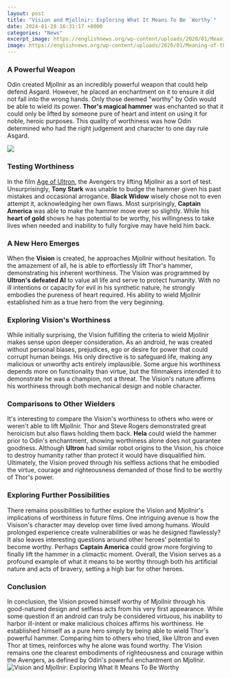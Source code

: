 ```yaml
---
layout: post
title: "Vision and Mjollnir: Exploring What It Means To Be `Worthy`"
date: 2024-01-28 16:31:17 +0000
categories: "News"
excerpt_image: https://englishnews.org/wp-content/uploads/2020/01/Meaning-of-the-Mjollnir-Germanic-Symbols.png
image: https://englishnews.org/wp-content/uploads/2020/01/Meaning-of-the-Mjollnir-Germanic-Symbols.png
---
```


### A Powerful Weapon
Odin created Mjollnir as an incredibly powerful weapon that could help defend Asgard. However, he placed an enchantment on it to ensure it did not fall into the wrong hands. Only those deemed "worthy" by Odin would be able to wield its power. **Thor's magical hammer** was enchanted so that it could only be lifted by someone pure of heart and intent on using it for noble, heroic purposes. This quality of worthiness was how Odin determined who had the right judgement and character to one day rule Asgard.

![](https://i.ytimg.com/vi/vjZwiFXElEw/maxres2.jpg?sqp=-oaymwEoCIAKENAF8quKqQMcGADwAQH4AZQDgALQBYoCDAgAEAEYZSBTKEkwDw==&amp;rs=AOn4CLA9gi9GKHs-LqOvs-LfgoAcpLHUpQ)
### Testing Worthiness
In the film [Age of Ultron](https://fistore.mysenprints.com/collection/abdul), the Avengers try lifting Mjollnir as a sort of test. Unsurprisingly, **Tony Stark** was unable to budge the hammer given his past mistakes and occasional arrogance. **Black Widow** wisely chose not to even attempt it, acknowledging her own flaws. Most surprisingly, **Captain America** was able to make the hammer move ever so slightly. While his **heart of gold** shows he has potential to be worthy, his willingness to take lives when needed and inability to fully forgive may have held him back.
### A New Hero Emerges 
When the **Vision** is created, he approaches Mjollnir without hesitation. To the amazement of all, he is able to effortlessly lift Thor's hammer, demonstrating his inherent worthiness. The Vision was programmed by **Ultron's defeated AI** to value all life and serve to protect humanity. With no ill intentions or capacity for evil in his synthetic nature, he strongly embodies the pureness of heart required. His ability to wield Mjollnir established him as a true hero from the very beginning.
### Exploring Vision's Worthiness
While initially surprising, the Vision fulfilling the criteria to wield Mjollnir makes sense upon deeper consideration. As an android, he was created without personal biases, prejudices, ego or desire for power that could corrupt human beings. His only directive is to safeguard life, making any malicious or unworthy acts entirely implausible. Some argue his worthiness depends more on functionality than virtue, but the filmmakers intended it to demonstrate he was a champion, not a threat. The Vision's nature affirms his worthiness through both mechanical design and noble character.
### Comparisons to Other Wielders
It's interesting to compare the Vision's worthiness to others who were or weren't able to lift Mjollnir. Thor and Steve Rogers demonstrated great heroicism but also flaws holding them back. **Hela** could wield the hammer prior to Odin's enchantment, showing worthiness alone does not guarantee goodness. Although **Ultron** had similar robot origins to the Vision, his choice to destroy humanity rather than protect it would have disqualified him. Ultimately, the Vision proved through his selfless actions that he embodied the virtue, courage and righteousness demanded of those find to be worthy of Thor's power.
### Exploring Further Possibilities  
There remains possibilities to further explore the Vision and Mjollnir's implications of worthiness in future films. One intriguing avenue is how the Visison's character may develop over time lived among humans. Would prolonged experience create vulnerabilities or was he designed flawlessly? It also leaves interesting questions around other heroes' potential to become worthy. Perhaps **Captain America** could grow more forgiving to finally lift the hammer in a climactic moment. Overall, the Vision serves as a profound example of what it means to be worthy through both his artificial nature and acts of bravery, setting a high bar for other heroes.
### Conclusion 
In conclusion, the Vision proved himself worthy of Mjollnir through his good-natured design and selfless acts from his very first appearance. While some question if an android can truly be considered virtuous, his inability to harbor ill-intent or make malicious choices affirms his worthiness. He established himself as a pure hero simply by being able to wield Thor's powerful hammer. Comparing him to others who tried, like Ultron and even Thor at times, reinforces why he alone was found worthy. The Vision remains one the clearest embodiments of righteousness and courage within the Avengers, as defined by Odin's powerful enchantment on Mjollnir.
![Vision and Mjollnir: Exploring What It Means To Be `Worthy`](https://englishnews.org/wp-content/uploads/2020/01/Meaning-of-the-Mjollnir-Germanic-Symbols.png)